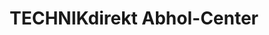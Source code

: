 ---
title: "TECHNIKdirekt Abhol-Center"
url: /dettelbach/technikdirekt-abhol-center/
shop: Elektronik
---
